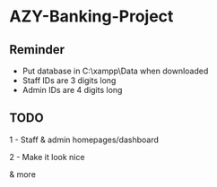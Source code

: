 # AZY-Banking-Project

## Reminder
+ Put database in C:\xampp\Data when downloaded
+ Staff IDs are 3 digits long
+ Admin IDs are 4 digits long

## TODO
1 - Staff & admin homepages/dashboard

2 - Make it look nice

& more
